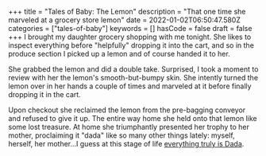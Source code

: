 +++
title = "Tales of Baby: The Lemon"
description = "That one time she marveled at a grocery store lemon"
date = 2022-01-02T06:50:47.580Z
categories = ["tales-of-baby"]
keywords = []
hasCode = false
draft = false
+++
I brought my daughter grocery shopping with me tonight. She likes to inspect everything before "helpfully" dropping it into the cart, and so in the produce section I picked up a lemon and of course handed it to her.

She grabbed the lemon and did a double take. Surprised, I took a moment to review with her the lemon's smooth-but-bumpy skin. She intently turned the lemon over in her hands a couple of times and marveled at it before finally dropping it in the cart.

Upon checkout she reclaimed the lemon from the pre-bagging conveyor and refused to give it up. The entire way home she held onto that lemon like some lost treasure. At home she triumphantly presented her trophy to her mother, proclaiming it "dada" like so many other things lately: myself, herself, her mother...I guess at this stage of life [everything truly is Dada](https://www.goodreads.com/book/show/23395099-your-baby-s-first-word-will-be-dada).